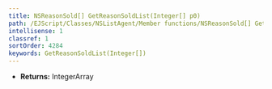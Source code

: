 ```yaml
---
title: NSReasonSold[] GetReasonSoldList(Integer[] p0)
path: /EJScript/Classes/NSListAgent/Member functions/NSReasonSold[] GetReasonSoldList(Integer[] p_0)
intellisense: 1
classref: 1
sortOrder: 4284
keywords: GetReasonSoldList(Integer[])
---
```



* **Returns:** IntegerArray


